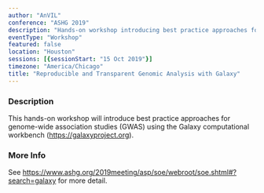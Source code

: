 ```yaml
---
author: "AnVIL"
conference: "ASHG 2019"
description: "Hands-on workshop introducing best practice approaches for genome-wide association studies (GWAS) using the Galaxy computational workbench (<https://galaxyproject.org>)."
eventType: "Workshop"
featured: false
location: "Houston"
sessions: [{sessionStart: "15 Oct 2019"}]
timezone: "America/Chicago"
title: "Reproducible and Transparent Genomic Analysis with Galaxy"
---
```


<event-hero></event-hero>

### Description
This hands-on workshop will introduce best practice approaches for genome-wide association studies (GWAS) using the Galaxy computational workbench (<https://galaxyproject.org>).

### More Info
See https://www.ashg.org/2019meeting/asp/soe/webroot/soe.shtml#?search=galaxy for more detail.
